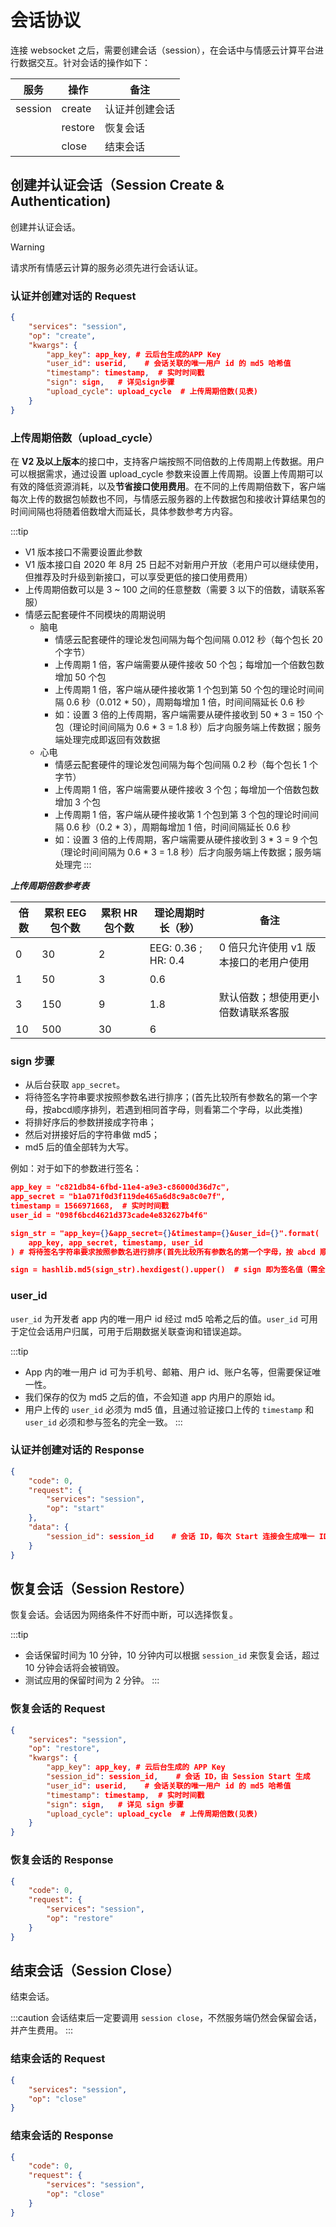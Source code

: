 # 会话协议
连接 websocket 之后，需要创建会话（session），在会话中与情感云计算平台进行数据交互。针对会话的操作如下：

服务|操作|备注
---|---|---
session|create|认证并创建会话
| |restore|恢复会话
| |close|结束会话

## 创建并认证会话（Session Create & Authentication)
创建并认证会话。

> [!WARNING]
> 请求所有情感云计算的服务必须先进行会话认证。

### 认证并创建对话的 Request

``` json
{
    "services": "session",
    "op": "create",
    "kwargs": {
        "app_key": app_key, # 云后台生成的APP Key
        "user_id": userid,    # 会话关联的唯一用户 id 的 md5 哈希值
        "timestamp": timestamp,  # 实时时间戳
        "sign": sign,   # 详见sign步骤
        "upload_cycle": upload_cycle  # 上传周期倍数(见表)
    }
}
```

### 上传周期倍数（upload_cycle）

在 **V2 及以上版本**的接口中，支持客户端按照不同倍数的上传周期上传数据。用户可以根据需求，通过设置 upload_cycle 参数来设置上传周期。设置上传周期可以有效的降低资源消耗，以及**节省接口使用费用**。在不同的上传周期倍数下，客户端每次上传的数据包帧数也不同，与情感云服务器的上传数据包和接收计算结果包的时间间隔也将随着倍数增大而延长，具体参数参考方内容。

:::tip
* V1 版本接口不需要设置此参数
* V1 版本接口自 2020 年 8月 25 日起不对新用户开放（老用户可以继续使用，但推荐及时升级到新接口，可以享受更低的接口使用费用）
* 上传周期倍数可以是 3 ~ 100 之间的任意整数（需要 3 以下的倍数，请联系客服）
* 情感云配套硬件不同模块的周期说明
  * 脑电
      * 情感云配套硬件的理论发包间隔为每个包间隔 0.012 秒（每个包长 20 个字节）
      * 上传周期 1 倍，客户端需要从硬件接收 50 个包；每增加一个倍数包数增加 50 个包
      * 上传周期 1 倍，客户端从硬件接收第 1 个包到第 50 个包的理论时间间隔 0.6 秒（0.012 * 50），周期每增加 1 倍，时间间隔延长 0.6 秒
      * 如：设置 3 倍的上传周期，客户端需要从硬件接收到 50 * 3 = 150 个包（理论时间间隔为 0.6 * 3 = 1.8 秒）后才向服务端上传数据；服务端处理完成即返回有效数据
  * 心电
      * 情感云配套硬件的理论发包间隔为每个包间隔 0.2 秒（每个包长 1 个字节）
      * 上传周期 1 倍，客户端需要从硬件接收 3 个包；每增加一个倍数包数增加 3 个包
      * 上传周期 1 倍，客户端从硬件接收第 1 个包到第 3 个包的理论时间间隔 0.6 秒（0.2 * 3），周期每增加 1 倍，时间间隔延长 0.6 秒
      * 如：设置 3 倍的上传周期，客户端需要从硬件接收到 3 * 3 = 9 个包（理论时间间隔为 0.6 * 3 = 1.8 秒）后才向服务端上传数据；服务端处理完
:::

***上传周期倍数参考表***

倍数 | 累积 EEG 包个数 | 累积 HR 包个数 | 理论周期时长（秒） | 备注
---|---|---|---|---
0 | 30 | 2 | EEG: 0.36 ; HR: 0.4 | 0 倍只允许使用 v1 版本接口的老用户使用
1 | 50 | 3 | 0.6 | 
3 | 150 | 9 | 1.8 | 默认倍数；想使用更小倍数请联系客服
10 | 500 | 30 | 6 | 

### sign 步骤

* 从后台获取 `app_secret`。
* 将待签名字符串要求按照参数名进行排序；(首先比较所有参数名的第一个字母，按abcd顺序排列，若遇到相同首字母，则看第二个字母，以此类推)
* 将排好序后的参数拼接成字符串；
* 然后对拼接好后的字符串做 md5；
* md5 后的值全部转为大写。

例如：对于如下的参数进行签名：

``` json
app_key = "c821db84-6fbd-11e4-a9e3-c86000d36d7c",
app_secret = "b1a071f0d3f119de465a6d8c9a8c0e7f",
timestamp = 1566971668,  # 实时时间戳
user_id = "098f6bcd4621d373cade4e832627b4f6"

sign_str = "app_key={}&app_secret={}&timestamp={}&user_id={}".format(
    app_key, app_secret, timestamp, user_id
) # 将待签名字符串要求按照参数名进行排序(首先比较所有参数名的第一个字母，按 abcd 顺序排列，若遇到相同首字母，则看第二个字母，以此类推)

sign = hashlib.md5(sign_str).hexdigest().upper()  # sign 即为签名值（需全大写）
```

### user_id

`user_id` 为开发者 app 内的唯一用户 id 经过 md5 哈希之后的值。`user_id` 可用于定位会话用户归属，可用于后期数据关联查询和错误追踪。

:::tip
* App 内的唯一用户 id 可为手机号、邮箱、用户 id、账户名等，但需要保证唯一性。
* 我们保存的仅为 md5 之后的值，不会知道 app 内用户的原始 id。
* 用户上传的 `user_id` 必须为 md5 值，且通过验证接口上传的 `timestamp` 和 `user_id` 必须和参与签名的完全一致。
:::

### 认证并创建对话的 Response

```json
{
    "code": 0,
    "request": {
        "services": "session",
        "op": "start"
    },
    "data": {
        "session_id": session_id    # 会话 ID，每次 Start 连接会生成唯一 ID, 可以用来做会话恢复
    }
}
```

## 恢复会话（Session Restore）
恢复会话。会话因为网络条件不好而中断，可以选择恢复。

:::tip
* 会话保留时间为 10 分钟，10 分钟内可以根据 `session_id` 来恢复会话，超过 10 分钟会话将会被销毁。
* 测试应用的保留时间为 2 分钟。
:::

### 恢复会话的 Request

``` json
{
    "services": "session",
    "op": "restore",
    "kwargs": {
        "app_key": app_key, # 云后台生成的 APP Key
        "session_id": session_id,    # 会话 ID，由 Session Start 生成
        "user_id": userid,    # 会话关联的唯一用户 id 的 md5 哈希值
        "timestamp": timestamp,  # 实时时间戳
        "sign": sign,   # 详见 sign 步骤
        "upload_cycle": upload_cycle  # 上传周期倍数(见表)
    }
}
```

### 恢复会话的 Response

``` json
{
    "code": 0,
    "request": {
        "services": "session",
        "op": "restore"
    }
}
```

## 结束会话（Session Close）
结束会话。

:::caution
会话结束后一定要调用 `session close`，不然服务端仍然会保留会话，并产生费用。
:::

### 结束会话的 Request

``` json
{
    "services": "session",
    "op": "close"
}
```

### 结束会话的 Response

``` json
{
    "code": 0,
    "request": {
        "services": "session",
        "op": "close"
    }
}
```

